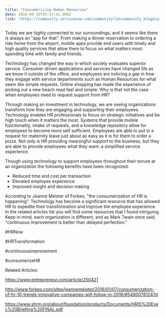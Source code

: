 ```yaml
---
title: "Consumerizing Human Resources"
date: 2016-09-20T05:37:41.000Z
link: "https://community.servicenow.com/community?id=community_blog&sys_id=67dc6a65dbd0dbc01dcaf3231f9619f3"
---
```

<p>Today we are highly connected to our surroundings, and it seems like there is always an "app for that". From making a dinner reservation to ordering a ride home from the airport, mobile apps provide end users with timely and high quality services that allow them to focus on what matters most: spending time with family and friends. </p><p></p><p>Technology has changed the way in which society evaluates superior service. Consumer driven applications and services have changed life as we know it outside of the office, and employees are noticing a gap in how they engage with service departments such as Human Resources for what seem like simple requests. Online shopping has made the experience of picking out a new beach read fast and simple. Why is that not the case when employees need to request support from HR? </p><p></p><p>Through making an investment in technology, we are seeing organizations transform how they are engaging and supporting their employees. Technology enables HR professionals to focus on strategic initiatives and be high touch when it matters the most. Systems that provide mobile functionality, intake of requests, and a knowledge repository allow for employees to become more self sufficient. Employees are able to put in a request for maternity leave just about as easy as it is for them to order a pizza. Not only is HR providing meaningful support to the business, but they are able to provide employees what they want: a simplified service experience. </p><p></p><p>Though using technology to support employees throughout their tenure at an organization the following benefits have been recognized: </p><ul style="list-style-type: disc;"><li>Reduced time and cost per transaction</li><li>Elevated employee experience</li><li>Improved insight and decision making</li></ul><p></p><p>According to Jeanne Meister of Forbes, "the consumerization of HR is happening". Technology has become a significant resource that has allowed HR to expedite their transformation and improve the employee experience. In the related articles list you will find some resources that I found intriguing. Keep in mind, each organization is different, and as Mark Twain once said, "continuous improvement is better than delayed perfection."</p><p></p><p>#HRNow</p><p>#HRTransformation</p><p>#continuousimprovement</p><p>#consumerizeHR</p><p></p><p>Related Articles:</p><p><a title="ww.entrepreneur.com/article/250421" href="https://www.entrepreneur.com/article/250421">https://www.entrepreneur.com/article/250421</a></p><p><a title="w.forbes.com/sites/jeannemeister/2016/01/07/consumerization-of-hr-10-trends-innovative-companies-will-follow-in-2016/#54900781247d" href="http://www.forbes.com/sites/jeannemeister/2016/01/07/consumerization-of-hr-10-trends-innovative-companies-will-follow-in-2016/#54900781247d">http://www.forbes.com/sites/jeannemeister/2016/01/07/consumerization-of-hr-10-trends-innovative-companies-will-follow-in-2016/#54900781247d</a></p><p><a title="ww.shrm.org/about/foundation/products/Documents/HRIS%20Exec%20Briefing%20FINAL.pdf" href="https://www.shrm.org/about/foundation/products/Documents/HRIS%20Exec%20Briefing%20FINAL.pdf">https://www.shrm.org/about/foundation/products/Documents/HRIS%20Exec%20Briefing%20FINAL.pdf</a></p>